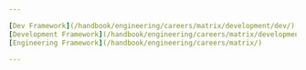 ```yaml
---

[Dev Framework](/handbook/engineering/careers/matrix/development/dev/)   |
[Development Framework](/handbook/engineering/careers/matrix/development/)   |
[Engineering Framework](/handbook/engineering/careers/matrix/)

---
```

